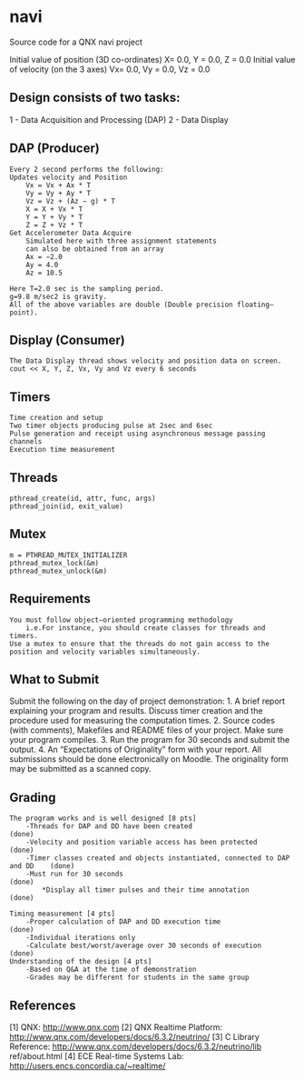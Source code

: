 navi
====

Source code for a QNX navi project

Initial value of position (3D co-ordinates)
X= 0.0, Y = 0.0, Z = 0.0
Initial value of velocity (on the 3 axes)
Vx= 0.0, Vy = 0.0, Vz = 0.0

Design consists of two tasks:
-----------------------------
1 - Data Acquisition and Processing (DAP)
2 - Data Display

DAP (Producer)
---
	Every 2 second performs the following:
	Updates velocity and Position
		Vx = Vx + Ax * T
		Vy = Vy + Ay * T
		Vz = Vz + (Az − g) * T
		X = X + Vx * T
		Y = Y + Vy * T
		Z = Z + Vz * T
	Get Accelerometer Data Acquire
		Simulated here with three assignment statements
		can also be obtained from an array
		Ax = −2.0
		Ay = 4.0
		Az = 10.5

	Here T=2.0 sec is the sampling period.
	g=9.8 m/sec2 is gravity. 
	All of the above variables are double (Double precision floating–point).

Display (Consumer)
-------
	The Data Display thread shows velocity and position data on screen.
	cout << X, Y, Z, Vx, Vy and Vz every 6 seconds

Timers
------
	Time creation and setup
	Two timer objects producing pulse at 2sec and 6sec
	Pulse generation and receipt using asynchronous message passing channels
	Execution time measurement

Threads
-------
	pthread_create(id, attr, func, args)
	pthread_join(id, exit_value)

Mutex
-----
	m = PTHREAD_MUTEX_INITIALIZER
	pthread_mutex_lock(&m)
	pthread_mutex_unlock(&m)
	
Requirements
-------------
	You must follow object–oriented programming methodology
		i.e.For instance, you should create classes for threads and timers.
	Use a mutex to ensure that the threads do not gain access to the position and velocity variables simultaneously.

What to Submit
--------------
Submit the following on the day of project demonstration:
	1. A brief report explaining your program and results. 
	Discuss timer creation and the procedure used for measuring the computation times.
	2. Source codes (with comments), Makefiles and README files of your project. 
	Make sure your program compiles.
	3. Run the program for 30 seconds and submit the output.
	4. An “Expectations of Originality” form with your report.
	All submissions should be done electronically on Moodle. 
	The originality form may be submitted as a scanned copy.
	
Grading
-------
	The program works and is well designed [8 pts]
		-Threads for DAP and DD have been created									(done)
		-Velocity and position variable access has been protected					(done)
		-Timer classes created and objects instantiated, connected to DAP and DD	(done)
		-Must run for 30 seconds													(done)
			*Display all timer pulses and their time annotation						(done)
	
	Timing measurement [4 pts]
		-Proper calculation of DAP and DD execution time							(done)
		-Individual iterations only
		-Calculate best/worst/average over 30 seconds of execution  				(done)
	Understanding of the design [4 pts]
		-Based on Q&A at the time of demonstration
		-Grades may be different for students in the same group
		
References
----------
[1] QNX: http://www.qnx.com
[2] QNX Realtime Platform: http://www.qnx.com/developers/docs/6.3.2/neutrino/
[3] C Library Reference: http://www.qnx.com/developers/docs/6.3.2/neutrino/lib ref/about.html
[4] ECE Real-time Systems Lab: http://users.encs.concordia.ca/~realtime/
